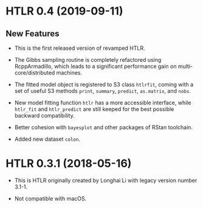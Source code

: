 # HTLR 0.4 (2019-09-11)

## New Features

* This is the first released version of revamped HTLR.

* The Gibbs sampling routine is completely refactored using RcppArmadillo, which leads to a significant performance gain on multi-core/distributed machines.  

* The fitted model object is registered to S3 class `htlrfit`, coming with a set of useful S3 methods `print`, `summary`, `predict`, `as.matrix`, and `nobs`.   

* New model fitting function `htlr` has a more accessible interface, while `htlr_fit` and `htlr_predict` are still keeped for the best possible backward compatibility.

* Better cohesion with `bayesplot` and other packages of RStan toolchain.

* Added new dataset `colon`. 

# HTLR 0.3.1 (2018-05-16)

* This is HTLR originally created by Longhai Li with legacy version number 3.1-1.

* Not compatible with macOS. 
